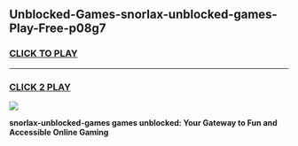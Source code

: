 
## Unblocked-Games-snorlax-unblocked-games-Play-Free-p08g7
<h3>
<a href="https://premium76.site?title=snorlax-unblocked-games&ref=09A">CLICK TO PLAY</a></h3>
<hr>

<h3>
<a href="https://premium76.site?title=snorlax-unblocked-games&ref=09A">CLICK 2 PLAY</a>
  
</h3>

<a href="https://premium76.site?title=snorlax-unblocked-games&ref=09A"><img src="https://clearcache.store/games.png"></a>


**snorlax-unblocked-games games unblocked: Your Gateway to Fun and Accessible Online Gaming**
